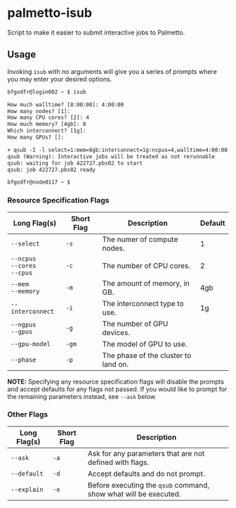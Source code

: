 # palmetto-isub

Script to make it easier to submit interactive jobs to Palmetto.

## Usage

Invoking `isub` with no arguments will give you a series of prompts where you
may enter your desired options.

```txt
bfgodfr@login002 ~ $ isub

How much walltime? [8:00:00]: 4:00:00
How many nodes? [1]:
How many CPU cores? [2]: 4
How much memory? [4gb]: 8
Which interconnect? [1g]:
How many GPUs? []:

+ qsub -I -l select=1:mem=8gb:interconnect=1g:ncpus=4,walltime=4:00:00
qsub (Warning): Interactive jobs will be treated as not rerunnable
qsub: waiting for job 422727.pbs02 to start
qsub: job 422727.pbs02 ready

bfgodfr@node0117 ~ $
```

### Resource Specification Flags

| Long Flag(s)                       | Short Flag | Description                          | Default |
| ---------------------------------- | ---------- | ------------------------------------ | ------- |
| `--select`                         | `-s`       | The numer of compute nodes.          | 1       |
| `--ncpus`<br>`--cores`<br>`--cpus` | `-c`       | The number of CPU cores.             | 2       |
| `--mem`<br>`--memory`              | `-m`       | The amount of memory, in GB.         | 4gb     |
| `--interconnect`                   | `-i`       | The interconnect type to use.        | 1g      |
| `--ngpus`<br>`--gpus`              | `-g`       | The number of GPU devices.           |         |
| `--gpu-model`                      | `-gm`      | The model of GPU to use.             |         |
| `--phase`                          | `-p`       | The phase of the cluster to land on. |         |

**NOTE:** Specifying any resource specification flags will disable the prompts
and accept defaults for any flags not passed. If you would like to prompt for
the remaining parameters instead, see `--ask` below.

### Other Flags

| Long Flag(s) | Short Flag | Description                                                      |
| ------------ | ---------- | ---------------------------------------------------------------- |
| `--ask`      | `-a`       | Ask for any parameters that are not defined with flags.          |
| `--default`  | `-d`       | Accept defaults and do not prompt.                               |
| `--explain`  | `-e`       | Before executing the `qsub` command, show what will be executed. |
